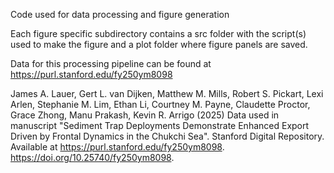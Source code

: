 Code used for data processing and figure generation

Each figure specific subdirectory contains a src folder with the script(s) used to make the figure
and a plot folder where figure panels are saved.

Data for this processing pipeline can be found at https://purl.stanford.edu/fy250ym8098

James A. Lauer, Gert L. van Dijken, Matthew M. Mills, Robert S. Pickart, Lexi Arlen, Stephanie M. Lim, Ethan Li, Courtney M. Payne, Claudette Proctor, Grace Zhong, Manu Prakash, Kevin R. Arrigo (2025) Data used in manuscript "Sediment Trap Deployments Demonstrate Enhanced Export Driven by Frontal Dynamics in the Chukchi Sea". Stanford Digital Repository. Available at https://purl.stanford.edu/fy250ym8098. https://doi.org/10.25740/fy250ym8098.
